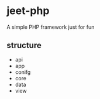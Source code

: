 # jeet-php
A simple PHP framework just for fun

## structure
 - api
 - app
 - conifg
 - core
 - data
 - view
